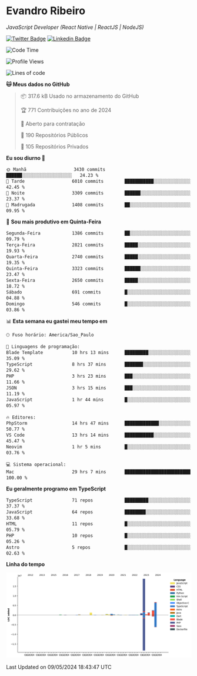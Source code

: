 # Evandro **Ribeiro**

*JavaScript Developer (React Native | ReactJS | NodeJS)*

[![Twitter Badge](https://img.shields.io/badge/-@ribeiroevandro-201B2D?style=flat-square&labelColor=201B2D&logo=twitter&logoColor=white&link=https://twitter.com/ribeiroevandro)](https://twitter.com/ribeiroevandro) 
[![Linkedin Badge](https://img.shields.io/badge/-Evandro%20Ribeiro-201B2D?style=flat-square&logo=Linkedin&logoColor=white&link=https://www.linkedin.com/in/ribeiroevandro)](https://www.linkedin.com/in/ribeiroevandro) 


<!--START_SECTION:waka-->
![Code Time](http://img.shields.io/badge/Code%20Time-3%2C882%20hrs%2055%20mins-blue)

![Profile Views](http://img.shields.io/badge/Visualizac%C3%B5es%20do%20perfil-1-blue)

![Lines of code](https://img.shields.io/badge/Desde%20o%20Hello%20World%20eu%20escrevi-33.6%20million%20linhas%20de%20c%C3%B3digo-blue)

**🐱 Meus dados no GitHub** 

> 📦 317.6 kB Usado no armazenamento do GitHub 
 > 
> 🏆 771 Contribuições no ano de 2024
 > 
> 💼 Aberto para contratação
 > 
> 📜 190 Repositórios Públicos 
 > 
> 🔑 105 Repositórios Privados 
 > 
**Eu sou diurno 🐤** 

```text
🌞 Manhã                  3430 commits        ██████░░░░░░░░░░░░░░░░░░░   24.23 % 
🌆 Tarde                  6010 commits        ███████████░░░░░░░░░░░░░░   42.45 % 
🌃 Noite                  3309 commits        ██████░░░░░░░░░░░░░░░░░░░   23.37 % 
🌙 Madrugada              1408 commits        ██░░░░░░░░░░░░░░░░░░░░░░░   09.95 % 
```
📅 **Sou mais produtivo em Quinta-Feira** 

```text
Segunda-Feira            1386 commits        ██░░░░░░░░░░░░░░░░░░░░░░░   09.79 % 
Terça-Feira              2821 commits        █████░░░░░░░░░░░░░░░░░░░░   19.93 % 
Quarta-Feira             2740 commits        █████░░░░░░░░░░░░░░░░░░░░   19.35 % 
Quinta-Feira             3323 commits        ██████░░░░░░░░░░░░░░░░░░░   23.47 % 
Sexta-Feira              2650 commits        █████░░░░░░░░░░░░░░░░░░░░   18.72 % 
Sábado                   691 commits         █░░░░░░░░░░░░░░░░░░░░░░░░   04.88 % 
Domingo                  546 commits         █░░░░░░░░░░░░░░░░░░░░░░░░   03.86 % 
```


📊 **Esta semana eu gastei meu tempo em** 

```text
🕑︎ Fuso horário: America/Sao_Paulo

💬 Linguagens de programação: 
Blade Template           10 hrs 13 mins      █████████░░░░░░░░░░░░░░░░   35.09 % 
TypeScript               8 hrs 37 mins       ███████░░░░░░░░░░░░░░░░░░   29.62 % 
PHP                      3 hrs 23 mins       ███░░░░░░░░░░░░░░░░░░░░░░   11.66 % 
JSON                     3 hrs 15 mins       ███░░░░░░░░░░░░░░░░░░░░░░   11.19 % 
JavaScript               1 hr 44 mins        █░░░░░░░░░░░░░░░░░░░░░░░░   05.97 % 

🔥 Editores: 
PhpStorm                 14 hrs 47 mins      █████████████░░░░░░░░░░░░   50.77 % 
VS Code                  13 hrs 14 mins      ███████████░░░░░░░░░░░░░░   45.47 % 
Neovim                   1 hr 5 mins         █░░░░░░░░░░░░░░░░░░░░░░░░   03.76 % 

💻 Sistema operacional: 
Mac                      29 hrs 7 mins       █████████████████████████   100.00 % 
```

**Eu geralmente programo em TypeScript** 

```text
TypeScript               71 repos            █████████░░░░░░░░░░░░░░░░   37.37 % 
JavaScript               64 repos            ████████░░░░░░░░░░░░░░░░░   33.68 % 
HTML                     11 repos            █░░░░░░░░░░░░░░░░░░░░░░░░   05.79 % 
PHP                      10 repos            █░░░░░░░░░░░░░░░░░░░░░░░░   05.26 % 
Astro                    5 repos             █░░░░░░░░░░░░░░░░░░░░░░░░   02.63 % 
```



**Linha do tempo**

![Lines of Code chart](https://raw.githubusercontent.com/ribeiroevandro/ribeiroevandro/main/assets/bar_graph.png)


 Last Updated on 09/05/2024 18:43:47 UTC
<!--END_SECTION:waka-->
